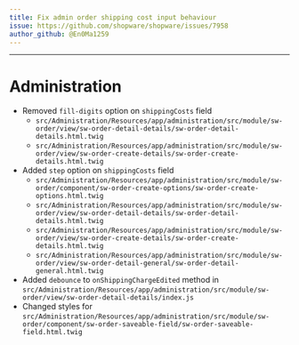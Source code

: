 ```yaml
---
title: Fix admin order shipping cost input behaviour
issue: https://github.com/shopware/shopware/issues/7958
author_github: @En0Ma1259
---
```

___
# Administration
* Removed `fill-digits` option on `shippingCosts` field
    * `src/Administration/Resources/app/administration/src/module/sw-order/view/sw-order-detail-details/sw-order-detail-details.html.twig`
    * `src/Administration/Resources/app/administration/src/module/sw-order/view/sw-order-create-details/sw-order-create-details.html.twig`
* Added `step` option on `shippingCosts` field
  * `src/Administration/Resources/app/administration/src/module/sw-order/component/sw-order-create-options/sw-order-create-options.html.twig`
  * `src/Administration/Resources/app/administration/src/module/sw-order/view/sw-order-detail-details/sw-order-detail-details.html.twig`
  * `src/Administration/Resources/app/administration/src/module/sw-order/view/sw-order-create-details/sw-order-create-details.html.twig`
  * `src/Administration/Resources/app/administration/src/module/sw-order/view/sw-order-detail-general/sw-order-detail-general.html.twig`
* Added `debounce` to `onShippingChargeEdited` method in `src/Administration/Resources/app/administration/src/module/sw-order/view/sw-order-detail-details/index.js`
* Changed styles for `src/Administration/Resources/app/administration/src/module/sw-order/component/sw-order-saveable-field/sw-order-saveable-field.html.twig`
